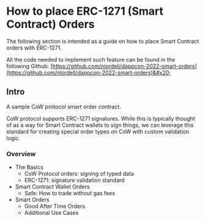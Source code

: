 # How to place ERC-1271 (Smart Contract) Orders

The following section is intended as a guide on how to place Smart Contract orders with ERC-1271.&#x20;

All the code needed to implement such feature can be found in the following Github: [https://github.com/nlordell/dappcon-2022-smart-orders](https://github.com/nlordell/dappcon-2022-smart-orders)&#x20;

## Intro

A sample CoW protocol smart order contract.

CoW protocol supports ERC-1271 signatures. While this is typically thought of as a way for Smart Contract wallets to sign things, we can leverage this standard for creating special order types on CoW with custom validation logic.

### **Overview**&#x20;

- The Basics
  - CoW Protocol orders: signing of typed data
  - ERC-1271: signature validation standard
- Smart Contract Wallet Orders
  - Safe: How to trade without gas fees
- Smart Orders
  - Good After Time Orders
  - Additional Use Cases
